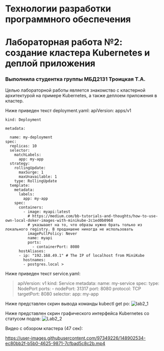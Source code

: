 Технологии разработки программного обеспечения
==============================================
Лабораторная работа №2: создание кластера Kubernetes и деплой приложения
========================================================================
### Выполнила студентка группы МБД2131 Троицкая Т.А.

Целью лабораторной работы является знакомство с кластерной архитектурой на примере Kubernetes, а также деплоем приложения в кластер.


Ниже приведен текст deployment.yaml: 
    apiVersion: apps/v1

    kind: Deployment

    metadata:

      name: my-deployment
    spec:
      replicas: 10
      selector:
        matchLabels:
          app: my-app
      strategy:
        rollingUpdate:
          maxSurge: 1
          maxUnavailable: 1
        type: RollingUpdate
      template:
        metadata:
          labels:
            app: my-app
        spec:
          containers:
            - image: myapi:latest
              # https://medium.com/bb-tutorials-and-thoughts/how-to-use-own-local-doker-images-with-minikube-2c1ed0b0968
              # указыаает на то, что образы нужно брать только из локального registry. В продакшене никогда не использовать
              imagePullPolicy: Never 
              name: myapi
              ports:
                - containerPort: 8080
          hostAliases:
          - ip: "192.168.49.1" # The IP of localhost from MiniKube
            hostnames:
            - postgres.local >
            
            
Ниже приведен текст service.yaml:
>    apiVersion: v1
    kind: Service
    metadata:
      name: my-service
    spec:
      type: NodePort
      ports:
        - nodePort: 31317
          port: 8080
          protocol: TCP
          targetPort: 8080
      selector:
>        app: my-app
       
       
Ниже представлен скрин вывода команды kubectl get po:
![lab2_1](https://user-images.githubusercontent.com/97349226/148901819-08114f9e-0530-4b68-891c-44964b2b4b48.png)

Ниже представлен скрин графического интерфейса Kubernetes со статусом подов:
![Lab2_2](https://user-images.githubusercontent.com/97349226/148902477-80983090-afb5-473c-97b9-0253947aaa3a.png)

Видео с обзором кластера (47 сек):

https://user-images.githubusercontent.com/97349226/148902534-ec80bb2f-b5b0-4625-9871-7cfbad5c8c2b.mp4




